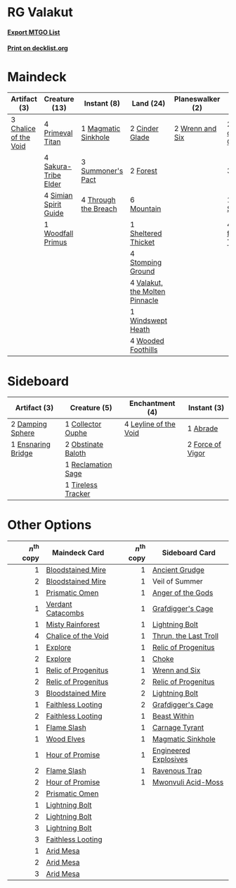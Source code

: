# RG Valakut

#### [Export MTGO List](../collection/RG%20Valakut/RG%20Valakut.txt)
#### [Print on decklist.org](http://decklist.org/?deckmain=2%09Anger%20of%20the%20Gods%0A3%09Chalice%20of%20the%20Void%0A2%09Cinder%20Glade%0A3%09Farseek%0A2%09Forest%0A1%09Magmatic%20Sinkhole%0A6%09Mountain%0A4%09Primeval%20Titan%0A4%09Sakura-Tribe%20Elder%0A1%09Scapeshift%0A4%09Search%20for%20Tomorrow%0A1%09Sheltered%20Thicket%0A4%09Simian%20Spirit%20Guide%0A4%09Stomping%20Ground%0A3%09Summoner's%20Pact%0A4%09Through%20the%20Breach%0A4%09Valakut,%20the%20Molten%20Pinnacle%0A1%09Windswept%20Heath%0A4%09Wooded%20Foothills%0A1%09Woodfall%20Primus%0A2%09Wrenn%20and%20Six&deckside=1%09Abrade%0A1%09Collector%20Ouphe%0A2%09Damping%20Sphere%0A1%09Ensnaring%20Bridge%0A2%09Force%20of%20Vigor%0A4%09Leyline%20of%20the%20Void%0A2%09Obstinate%20Baloth%0A1%09Reclamation%20Sage%0A1%09Tireless%20Tracker)
# Maindeck

|                                          Artifact (3)                                          |                                         Creature (13)                                          |                                         Instant (8)                                          |                                                Land (24)                                                |                                     Planeswalker (2)                                     |                                          Sorcery (10)                                          |
|------------------------------------------------------------------------------------------------|------------------------------------------------------------------------------------------------|----------------------------------------------------------------------------------------------|---------------------------------------------------------------------------------------------------------|------------------------------------------------------------------------------------------|------------------------------------------------------------------------------------------------|
|3 [Chalice of the Void](http://gatherer.wizards.com/Pages/Card/Details.aspx?multiverseid=442211)|4 [Primeval Titan](http://gatherer.wizards.com/Pages/Card/Details.aspx?multiverseid=438749)     |1 [Magmatic Sinkhole](http://gatherer.wizards.com/Pages/Card/Details.aspx?multiverseid=464084)|2 [Cinder Glade](http://gatherer.wizards.com/Pages/Card/Details.aspx?multiverseid=401841)                |2 [Wrenn and Six](http://gatherer.wizards.com/Pages/Card/Details.aspx?multiverseid=464166)|2 [Anger of the Gods](http://gatherer.wizards.com/Pages/Card/Details.aspx?multiverseid=438682)  |
|                                                                                                |4 [Sakura-Tribe Elder](http://gatherer.wizards.com/Pages/Card/Details.aspx?multiverseid=220582) |3 [Summoner's Pact](http://gatherer.wizards.com/Pages/Card/Details.aspx?multiverseid=442178)  |2 [Forest](http://gatherer.wizards.com/Pages/Card/Details.aspx?multiverseid=439860)                      |                                                                                          |3 [Farseek](http://gatherer.wizards.com/Pages/Card/Details.aspx?multiverseid=420766)            |
|                                                                                                |4 [Simian Spirit Guide](http://gatherer.wizards.com/Pages/Card/Details.aspx?multiverseid=442137)|4 [Through the Breach](http://gatherer.wizards.com/Pages/Card/Details.aspx?multiverseid=80250)|6 [Mountain](http://gatherer.wizards.com/Pages/Card/Details.aspx?multiverseid=439859)                    |                                                                                          |1 [Scapeshift](http://gatherer.wizards.com/Pages/Card/Details.aspx?multiverseid=447337)         |
|                                                                                                |1 [Woodfall Primus](http://gatherer.wizards.com/Pages/Card/Details.aspx?multiverseid=370406)    |                                                                                              |1 [Sheltered Thicket](http://gatherer.wizards.com/Pages/Card/Details.aspx?multiverseid=426950)           |                                                                                          |4 [Search for Tomorrow](http://gatherer.wizards.com/Pages/Card/Details.aspx?multiverseid=205408)|
|                                                                                                |                                                                                                |                                                                                              |4 [Stomping Ground](http://gatherer.wizards.com/Pages/Card/Details.aspx?multiverseid=405110)             |                                                                                          |                                                                                                |
|                                                                                                |                                                                                                |                                                                                              |4 [Valakut, the Molten Pinnacle](http://gatherer.wizards.com/Pages/Card/Details.aspx?multiverseid=190400)|                                                                                          |                                                                                                |
|                                                                                                |                                                                                                |                                                                                              |1 [Windswept Heath](http://gatherer.wizards.com/Pages/Card/Details.aspx?multiverseid=405115)             |                                                                                          |                                                                                                |
|                                                                                                |                                                                                                |                                                                                              |4 [Wooded Foothills](http://gatherer.wizards.com/Pages/Card/Details.aspx?multiverseid=405116)            |                                                                                          |                                                                                                |


# Sideboard

|                                        Artifact (3)                                        |                                        Creature (5)                                         |                                        Enchantment (4)                                         |                                        Instant (3)                                        |
|--------------------------------------------------------------------------------------------|---------------------------------------------------------------------------------------------|------------------------------------------------------------------------------------------------|-------------------------------------------------------------------------------------------|
|2 [Damping Sphere](http://gatherer.wizards.com/Pages/Card/Details.aspx?multiverseid=443101) |1 [Collector Ouphe](http://gatherer.wizards.com/Pages/Card/Details.aspx?multiverseid=464107) |4 [Leyline of the Void](http://gatherer.wizards.com/Pages/Card/Details.aspx?multiverseid=107682)|1 [Abrade](http://gatherer.wizards.com/Pages/Card/Details.aspx?multiverseid=430772)        |
|1 [Ensnaring Bridge](http://gatherer.wizards.com/Pages/Card/Details.aspx?multiverseid=15866)|2 [Obstinate Baloth](http://gatherer.wizards.com/Pages/Card/Details.aspx?multiverseid=438745)|                                                                                                |2 [Force of Vigor](http://gatherer.wizards.com/Pages/Card/Details.aspx?multiverseid=464113)|
|                                                                                            |1 [Reclamation Sage](http://gatherer.wizards.com/Pages/Card/Details.aspx?multiverseid=389651)|                                                                                                |                                                                                           |
|                                                                                            |1 [Tireless Tracker](http://gatherer.wizards.com/Pages/Card/Details.aspx?multiverseid=409997)|                                                                                                |                                                                                           |


# Other Options

|*n*<sup>th</sup> copy|                                        Maindeck Card                                         |*n*<sup>th</sup> copy|                                         Sideboard Card                                         |
|--------------------:|----------------------------------------------------------------------------------------------|--------------------:|------------------------------------------------------------------------------------------------|
|                    1|[Bloodstained Mire](http://gatherer.wizards.com/Pages/Card/Details.aspx?multiverseid=405094)  |                    1|[Ancient Grudge](http://gatherer.wizards.com/Pages/Card/Details.aspx?multiverseid=235600)       |
|                    2|[Bloodstained Mire](http://gatherer.wizards.com/Pages/Card/Details.aspx?multiverseid=405094)  |                    1|Veil of Summer                                                                                  |
|                    1|[Prismatic Omen](http://gatherer.wizards.com/Pages/Card/Details.aspx?multiverseid=151989)     |                    1|[Anger of the Gods](http://gatherer.wizards.com/Pages/Card/Details.aspx?multiverseid=438682)    |
|                    1|[Verdant Catacombs](http://gatherer.wizards.com/Pages/Card/Details.aspx?multiverseid=405113)  |                    1|[Grafdigger's Cage](http://gatherer.wizards.com/Pages/Card/Details.aspx?multiverseid=278452)    |
|                    1|[Misty Rainforest](http://gatherer.wizards.com/Pages/Card/Details.aspx?multiverseid=405102)   |                    1|[Lightning Bolt](http://gatherer.wizards.com/Pages/Card/Details.aspx?multiverseid=806)          |
|                    4|[Chalice of the Void](http://gatherer.wizards.com/Pages/Card/Details.aspx?multiverseid=442211)|                    1|[Thrun, the Last Troll](http://gatherer.wizards.com/Pages/Card/Details.aspx?multiverseid=214050)|
|                    1|[Explore](http://gatherer.wizards.com/Pages/Card/Details.aspx?multiverseid=451098)            |                    1|[Relic of Progenitus](http://gatherer.wizards.com/Pages/Card/Details.aspx?multiverseid=174824)  |
|                    2|[Explore](http://gatherer.wizards.com/Pages/Card/Details.aspx?multiverseid=451098)            |                    1|[Choke](http://gatherer.wizards.com/Pages/Card/Details.aspx?multiverseid=45431)                 |
|                    1|[Relic of Progenitus](http://gatherer.wizards.com/Pages/Card/Details.aspx?multiverseid=174824)|                    1|[Wrenn and Six](http://gatherer.wizards.com/Pages/Card/Details.aspx?multiverseid=464166)        |
|                    2|[Relic of Progenitus](http://gatherer.wizards.com/Pages/Card/Details.aspx?multiverseid=174824)|                    2|[Relic of Progenitus](http://gatherer.wizards.com/Pages/Card/Details.aspx?multiverseid=174824)  |
|                    3|[Bloodstained Mire](http://gatherer.wizards.com/Pages/Card/Details.aspx?multiverseid=405094)  |                    2|[Lightning Bolt](http://gatherer.wizards.com/Pages/Card/Details.aspx?multiverseid=806)          |
|                    1|[Faithless Looting](http://gatherer.wizards.com/Pages/Card/Details.aspx?multiverseid=389512)  |                    2|[Grafdigger's Cage](http://gatherer.wizards.com/Pages/Card/Details.aspx?multiverseid=278452)    |
|                    2|[Faithless Looting](http://gatherer.wizards.com/Pages/Card/Details.aspx?multiverseid=389512)  |                    1|[Beast Within](http://gatherer.wizards.com/Pages/Card/Details.aspx?multiverseid=446158)         |
|                    1|[Flame Slash](http://gatherer.wizards.com/Pages/Card/Details.aspx?multiverseid=416914)        |                    1|[Carnage Tyrant](http://gatherer.wizards.com/Pages/Card/Details.aspx?multiverseid=435334)       |
|                    1|[Wood Elves](http://gatherer.wizards.com/Pages/Card/Details.aspx?multiverseid=13147)          |                    1|[Magmatic Sinkhole](http://gatherer.wizards.com/Pages/Card/Details.aspx?multiverseid=464084)    |
|                    1|[Hour of Promise](http://gatherer.wizards.com/Pages/Card/Details.aspx?multiverseid=430809)    |                    1|[Engineered Explosives](http://gatherer.wizards.com/Pages/Card/Details.aspx?multiverseid=50139) |
|                    2|[Flame Slash](http://gatherer.wizards.com/Pages/Card/Details.aspx?multiverseid=416914)        |                    1|[Ravenous Trap](http://gatherer.wizards.com/Pages/Card/Details.aspx?multiverseid=197537)        |
|                    2|[Hour of Promise](http://gatherer.wizards.com/Pages/Card/Details.aspx?multiverseid=430809)    |                    1|[Mwonvuli Acid-Moss](http://gatherer.wizards.com/Pages/Card/Details.aspx?multiverseid=118888)   |
|                    2|[Prismatic Omen](http://gatherer.wizards.com/Pages/Card/Details.aspx?multiverseid=151989)     |                     |                                                                                                |
|                    1|[Lightning Bolt](http://gatherer.wizards.com/Pages/Card/Details.aspx?multiverseid=806)        |                     |                                                                                                |
|                    2|[Lightning Bolt](http://gatherer.wizards.com/Pages/Card/Details.aspx?multiverseid=806)        |                     |                                                                                                |
|                    3|[Lightning Bolt](http://gatherer.wizards.com/Pages/Card/Details.aspx?multiverseid=806)        |                     |                                                                                                |
|                    3|[Faithless Looting](http://gatherer.wizards.com/Pages/Card/Details.aspx?multiverseid=389512)  |                     |                                                                                                |
|                    1|[Arid Mesa](http://gatherer.wizards.com/Pages/Card/Details.aspx?multiverseid=405092)          |                     |                                                                                                |
|                    2|[Arid Mesa](http://gatherer.wizards.com/Pages/Card/Details.aspx?multiverseid=405092)          |                     |                                                                                                |
|                    3|[Arid Mesa](http://gatherer.wizards.com/Pages/Card/Details.aspx?multiverseid=405092)          |                     |                                                                                                |

